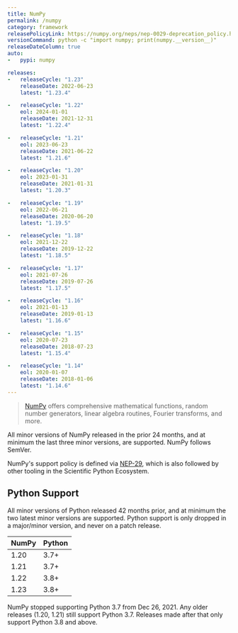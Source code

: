 ```yaml
---
title: NumPy
permalink: /numpy
category: framework
releasePolicyLink: https://numpy.org/neps/nep-0029-deprecation_policy.html
versionCommand: python -c "import numpy; print(numpy.__version__)"
releaseDateColumn: true
auto:
-   pypi: numpy

releases:
-   releaseCycle: "1.23"
    releaseDate: 2022-06-23
    latest: "1.23.4"

-   releaseCycle: "1.22"
    eol: 2024-01-01
    releaseDate: 2021-12-31
    latest: "1.22.4"

-   releaseCycle: "1.21"
    eol: 2023-06-23
    releaseDate: 2021-06-22
    latest: "1.21.6"

-   releaseCycle: "1.20"
    eol: 2023-01-31
    releaseDate: 2021-01-31
    latest: "1.20.3"

-   releaseCycle: "1.19"
    eol: 2022-06-21
    releaseDate: 2020-06-20
    latest: "1.19.5"

-   releaseCycle: "1.18"
    eol: 2021-12-22
    releaseDate: 2019-12-22
    latest: "1.18.5"

-   releaseCycle: "1.17"
    eol: 2021-07-26
    releaseDate: 2019-07-26
    latest: "1.17.5"

-   releaseCycle: "1.16"
    eol: 2021-01-13
    releaseDate: 2019-01-13
    latest: "1.16.6"

-   releaseCycle: "1.15"
    eol: 2020-07-23
    releaseDate: 2018-07-23
    latest: "1.15.4"

-   releaseCycle: "1.14"
    eol: 2020-01-07
    releaseDate: 2018-01-06
    latest: "1.14.6"
---
```


> [NumPy](https://numpy.org/) offers comprehensive mathematical functions, random number generators, linear algebra routines, Fourier transforms, and more.

All minor versions of NumPy released in the prior 24 months, and at minimum the last three minor versions, are supported. NumPy follows SemVer.

NumPy's support policy is defined via [NEP-29](https://numpy.org/neps/nep-0029-deprecation_policy.html), which is also followed by other tooling in the Scientific Python Ecosystem.

## Python Support

All minor versions of Python released 42 months prior, and at minimum the two latest minor versions are supported. Python support is only dropped in a major/minor version, and never on a patch release.

NumPy | Python
------|-------
1.20  | 3.7+
1.21  | 3.7+
1.22  | 3.8+
1.23  | 3.8+

NumPy stopped supporting Python 3.7 from Dec 26, 2021. Any older releases (1.20, 1.21) still support Python 3.7. Releases made after that only support Python 3.8 and above.
